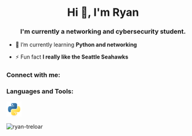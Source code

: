 <h1 align="center">Hi 👋, I'm Ryan</h1>
<h3 align="center">I'm currently a networking and cybersecurity student.</h3>

- 🌱 I’m currently learning **Python and networking**

- ⚡ Fun fact **I really like the Seattle Seahawks**

<h3 align="left">Connect with me:</h3>
<p align="left">
</p>

<h3 align="left">Languages and Tools:</h3>
<p align="left"> <a href="https://www.python.org" target="_blank" rel="noreferrer"> <img src="https://raw.githubusercontent.com/devicons/devicon/master/icons/python/python-original.svg" alt="python" width="40" height="40"/> </a> </p>
<p align="left"> <img src="https://komarev.com/ghpvc/?username=ryan-treloar&label=Profile%20views&color=0e75b6&style=flat" alt="ryan-treloar" /> </p>



